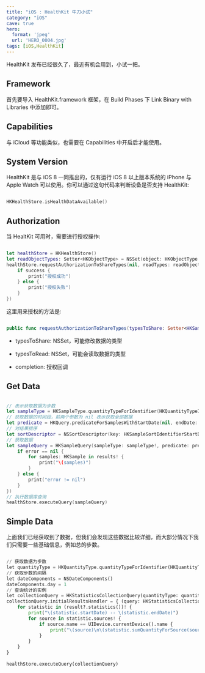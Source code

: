 ```yaml
---
title: "iOS : HealthKit 牛刀小试"
category: "iOS"
cave: true
hero:
  format: 'jpeg'
  url: 'HERO_0004.jpg'
tags: [iOS,HealthKit]
---
```

HealthKit 发布已经很久了，最近有机会用到，小试一把。

## Framework

首先要导入 HealthKit.framework 框架，在 Build Phases 下 Link Binary with Libraries 中添加即可。

## Capabilities

与 iCloud 等功能类似，也需要在 Capabilities 中开启后才能使用。

## System Version

HealthKit 是与 iOS 8 一同推出的，仅有运行 iOS 8 以上版本系统的 iPhone 与 Apple Watch 可以使用。你可以通过这句代码来判断设备是否支持 HealthKit:

```swift

HKHealthStore.isHealthDataAvailable()

```


## Authorization

当 HealtKit 可用时，需要进行授权操作:

```swift

let healthStore = HKHealthStore()
let readObjectTypes: Setter<HKObjectType> = NSSet(object: HKObjectType.quantityTypeForIdentifier(HKQuantityTypeIdentifierStepCount)!) as! Setter<HKObjectType>
healthStore.requestAuthorizationToShareTypes(nil, readTypes: readObjectTypes, completion: { (success: Bool, error: NSError?) -> Void in
	if success {
		print("授权成功")
	} else {
		print("授权失败")
	}
})

```


这里用来授权的方法是:

```swift

public func requestAuthorizationToShareTypes(typesToShare: Setter<HKSampleType>?, readTypes typesToRead: Setter<HKObjectType>?, completion: (Bool, NSError?) -> Void)

```


* typesToShare: NSSet，可能修改数据的类型

* typesToRead: NSSet，可能会读取数据的类型

* completion: 授权回调

## Get Data

```swift

// 表示获取数据为步数
let sampleType = HKSampleType.quantityTypeForIdentifier(HKQuantityTypeIdentifierStepCount)
// 获取数据的时间段，前两个参数为 nil 表示获取全部数据
let predicate = HKQuery.predicateForSamplesWithStartDate(nil, endDate: nil, options: HKQueryOptions.StrictStartDate)
// 对结果排序
let sortDescriptor = NSSortDescriptor(key: HKSampleSortIdentifierStartDate, ascending: true)
// 获取数据
let sampleQuery = HKSampleQuery(sampleType: sampleType!, predicate: predicate, limit: Int(HKObjectQueryNoLimit), sortDescriptors: [sortDescriptor], resultsHandler: { (query: HKSampleQuery, results: [HKSample]?, error: NSError?) -> Void in
	if error == nil {
		for samples: HKSample in results! {
		    print("\(samples)")
		}
	} else {
		print("error != nil")
	}
})
// 执行数据库查询
healthStore.executeQuery(sampleQuery)

```


## Simple Data

上面我们已经获取到了数据，但我们会发现这些数据比较详细，而大部分情况下我们只需要一些基础信息，例如总的步数。

```python

// 获取数据为步数
let quantityType = HKQuantityType.quantityTypeForIdentifier(HKQuantityTypeIdentifierStepCount)
// 获取步数的间隔
let dateComponents = NSDateComponents()
dateComponents.day = 1
// 查询统计的实例
let collectionQuery = HKStatisticsCollectionQuery(quantityType: quantityType!, quantitySamplePredicate: nil, options: HKStatisticsOptions.CumulativeSum, anchorDate: NSDate(timeIntervalSince1970: 0), intervalComponents: dateComponents)
collectionQuery.initialResultsHandler = { (query: HKStatisticsCollectionQuery, result: HKStatisticsCollection?, error: NSError?) -> Void in
	for statistic in (result?.statistics())! {
		print("\(statistic.startDate) -- \(statistic.endDate)")
		for source in statistic.sources! {
		    if source.name == UIDevice.currentDevice().name {
		        print("\(source)\n\(statistic.sumQuantityForSource(source)?.doubleValueForUnit(HKUnit.countUnit()))")
		    }
		}
	}
}
  
healthStore.executeQuery(collectionQuery)

```






